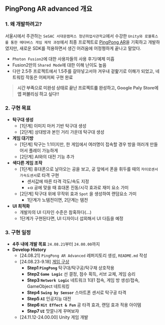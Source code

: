 ## PingPong AR advanced 개요   

### 1. 왜 개발하려고?
서울시에서 주관하는 `SeSAC 서대문캠퍼스 청년취업사관학교`에서 수강한 `Unity와 로블록스를 통한 메타버스 게임 제작 과정`에서 최종 프로젝트로 [PingPong AR](https://github.com/cheona-thousand-man/Pingpong-AR)을 기획하고 개발하였지만, 새로운 SDK를 적용하면서 생긴 어려움에 어정쩡하게 끝나고 말았다. 
- `Photon Fusion2`에 대한 사용자들의 사용 후기/예제 미흡
- Fusion2만의 `Shared Mode`에 대한 이해 난이도 높음
- 다만 2.5주 프로젝트에서 1.5주를 갈아넣고서야 겨우내 겉핥기로 이해가 되었고, 네트워킹 작동은 어찌저찌 구현 완료
> **시간 부족으로 미완성 상태로 끝난 프로젝트를 완성하고, Google Paly Store에 앱 퍼블리싱 하고 싶다!!**

### 2. 구현 목표
- **탁구대 생성**
  - [1단계] 이미지 마커 기반 탁구대 생성
  - [2단계] 상대방과 본인 거리 가운데 탁구대 생성
- **게임 대기방**
  - [1단계] 탁구는 1:1이지만, 한 게임에서 여러명이 접속할 경우 방을 여러개 만들어서 플레이 가능하게
  - [2단계] AI와의 대전 기능 추가
- **색다른 게임 조작**
  - [1단계] 휴대폰으로 날아오는 공을 보고, 공 앞에서 폰을 휘두를 때의 `자이로센서` `가속도센서`로 타격 구현
    - 센서값에 따른 타격 각도/속도 지정
    - +α 공에 맞을 때 휴대폰 진동/시각 효과로 재미 요소 가미
  - [2단계] 탁구대 위에 무작위 효과 `Spot` 을 생성하여 랜덤요소 가미
    - 1단계가 노템전이면, 2단계는 템전
- **UI 최적화**
  - 개발자의 UI 디자인 수준은 참혹하다(...)
  - 1단계가 구현된다면, UI 디자이너 섭외해서 UI 다듬을 예정

### 3. 구현 일정
- **4주 내에 개발 목표** `24.08.21`부터 `24.00.00`까지
- **Develop History**
  - [24.08.21] `PingPong AR Advanced` 레퍼지토리 생성, `README.md` 작성
  - [24.08.23-9.18] [게임 구상](https://drive.google.com/file/d/1ZpD8NNa2ulFVfyKfDmFfAqkoy2hpzPnF/view?usp=sharing)
    - **Step1 `PingPong`** 탁구대/탁구공/탁구채 상호작용
    - **Step2 `Game Logic`** 선 결정, 점수 획득, 서브 교체, 게임 승리 
    - **Step3 `Network Logic`** 네트워크 1대1 접속, 게임 방 생성/접속, GameObject 네트워킹
    - **Step4 `Swing by Sensor`** 스마트폰 센서로 탁구공 타격
    - **Step5 `AI`** 인공지능 대전
    - **Step6 `Hit Effect & Fun`** 공 타격 효과, 랜덤 효과 적용 아이템
    - **Step7 `UI`** 맛깔나게 꾸며보쟈
  - [24.11.12-24.00.00] Unity 게임 개발

